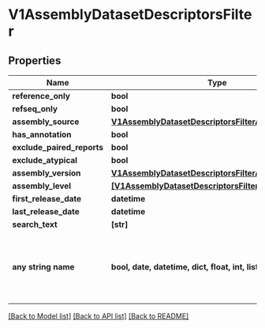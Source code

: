# V1AssemblyDatasetDescriptorsFilter


## Properties
Name | Type | Description | Notes
------------ | ------------- | ------------- | -------------
**reference_only** | **bool** |  | [optional] 
**refseq_only** | **bool** |  | [optional] 
**assembly_source** | [**V1AssemblyDatasetDescriptorsFilterAssemblySource**](V1AssemblyDatasetDescriptorsFilterAssemblySource.md) |  | [optional] 
**has_annotation** | **bool** |  | [optional] 
**exclude_paired_reports** | **bool** |  | [optional] 
**exclude_atypical** | **bool** |  | [optional] 
**assembly_version** | [**V1AssemblyDatasetDescriptorsFilterAssemblyVersion**](V1AssemblyDatasetDescriptorsFilterAssemblyVersion.md) |  | [optional] 
**assembly_level** | [**[V1AssemblyDatasetDescriptorsFilterAssemblyLevel]**](V1AssemblyDatasetDescriptorsFilterAssemblyLevel.md) |  | [optional] 
**first_release_date** | **datetime** |  | [optional] 
**last_release_date** | **datetime** |  | [optional] 
**search_text** | **[str]** |  | [optional] 
**any string name** | **bool, date, datetime, dict, float, int, list, str, none_type** | any string name can be used but the value must be the correct type | [optional]

[[Back to Model list]](../README.md#documentation-for-models) [[Back to API list]](../README.md#documentation-for-api-endpoints) [[Back to README]](../README.md)


